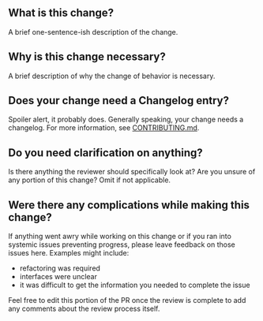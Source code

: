 ## What is this change?

A brief one-sentence-ish description of the change.


## Why is this change necessary?

A brief description of why the change of behavior is necessary.

## Does your change need a Changelog entry?

Spoiler alert, it probably does. Generally speaking, your change needs a changelog. For more information, see [CONTRIBUTING.md](https://github.com/sensu/sensu-go/blob/master/CONTRIBUTING.md#changelog).

## Do you need clarification on anything?

Is there anything the reviewer should specifically look at? Are you unsure of any portion of this change? Omit if not applicable.


## Were there any complications while making this change?

If anything went awry while working on this change or if you ran into systemic issues preventing progress, please leave feedback on those issues here. Examples might include:

- refactoring was required
- interfaces were unclear
- it was difficult to get the information you needed to complete the issue

Feel free to edit this portion of the PR once the review is complete to add any comments about the review process itself.
